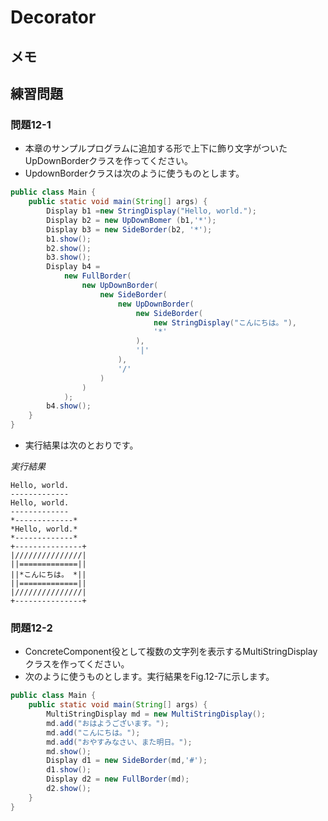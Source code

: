 # Decorator

## メモ

## 練習問題

### 問題12-1

- 本章のサンプルプログラムに追加する形で上下に飾り文字がついたUpDownBorderクラスを作ってください。
- UpdownBorderクラスは次のように使うものとします。

```java
public class Main {
    public static void main(String[] args) {
        Display b1 =new StringDisplay("Hello, world.");
        Display b2 = new UpDownBomer (b1,'*');
        Display b3 = new SideBorder(b2, '*');
        b1.show();
        b2.show();
        b3.show();
        Display b4 =
            new FullBorder(
                new UpDownBorder(
                    new SideBorder(
                        new UpDownBorder(
                            new SideBorder(
                                new StringDisplay("こんにちは。"),
                                '*'
                            ),
                            '|'
                        ),
                        '/'
                    )
                )
            );
        b4.show();
    }
}
```

- 実行結果は次のとおりです。

_実行結果_

```
Hello, world.
-------------
Hello, world.
-------------
*-------------*
*Hello, world.*
*-------------*
+---------------+
|///////////////|
||=============||
||*こんにちは。 *||
||=============||
|///////////////|
+---------------+
```

### 問題12-2

- ConcreteComponent役として複数の文字列を表示するMultiStringDisplayクラスを作ってください。
- 次のように使うものとします。実行結果をFig.12-7に示します。

```java
public class Main {
    public static void main(String[] args) {
        MultiStringDisplay md = new MultiStringDisplay();
        md.add("おはようございます。");
        md.add("こんにちは。");
        md.add("おやすみなさい、また明日。");
        md.show();
        Display d1 = new SideBorder(md,'#'); 
        d1.show();
        Display d2 = new FullBorder(md);
        d2.show();
    }
}
```